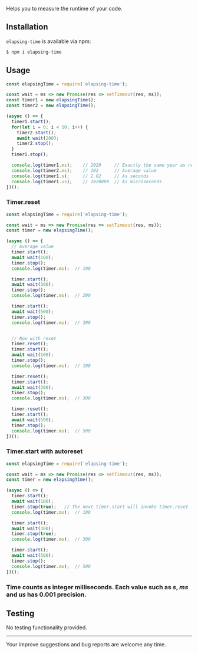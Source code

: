 Helps you to measure the runtime of your code.

## Installation
`elapsing-time` is available via npm:
``` bash
$ npm i elapsing-time
```

## Usage
``` js
const elapsingTime = require('elapsing-time');

const wait = ms => new Promise(res => setTimeout(res, ms));
const timer1 = new elapsingTime();
const timer2 = new elapsingTime();

(async () => {
  timer1.start();
  for(let i = 0; i < 10; i++) {
    timer2.start();
    await wait(200);
    timer2.stop();
  }
  timer1.stop();

  console.log(timer1.ms);    // 2020     // Exactly the same year as now!
  console.log(timer2.ms);    // 202      // Average value
  console.log(timer1.s);     // 2.02     // As seconds
  console.log(timer1.us);    // 2020000  // As microseconds
})();
```

### Timer.reset
``` js
const elapsingTime = require('elapsing-time');

const wait = ms => new Promise(res => setTimeout(res, ms));
const timer = new elapsingTime();

(async () => {
  // Average value
  timer.start();
  await wait(100);
  timer.stop();
  console.log(timer.ms);  // 100

  timer.start();
  await wait(300);
  timer.stop();
  console.log(timer.ms);  // 200

  timer.start();
  await wait(500);
  timer.stop();
  console.log(timer.ms);  // 300


  // Now with reset
  timer.reset();
  timer.start();
  await wait(100);
  timer.stop();
  console.log(timer.ms);  // 100

  timer.reset();
  timer.start();
  await wait(300);
  timer.stop();
  console.log(timer.ms);  // 300

  timer.reset();
  timer.start();
  await wait(500);
  timer.stop();
  console.log(timer.ms);  // 500
})();
```

### Timer.start with autoreset
``` js
const elapsingTime = require('elapsing-time');

const wait = ms => new Promise(res => setTimeout(res, ms));
const timer = new elapsingTime();

(async () => {
  timer.start();
  await wait(100);
  timer.stop(true);   // The next timer.start will invoke timer.reset
  console.log(timer.ms);  // 100

  timer.start();
  await wait(300);
  timer.stop(true);
  console.log(timer.ms);  // 300

  timer.start();
  await wait(500);
  timer.stop();
  console.log(timer.ms);  // 500
})();
```

### Time counts as integer milliseconds. Each value such as *s*, *ms* and *us* has 0.001 precision.

## Testing
No testing functionality provided.

---
Your improve suggestions and bug reports are welcome any time.
